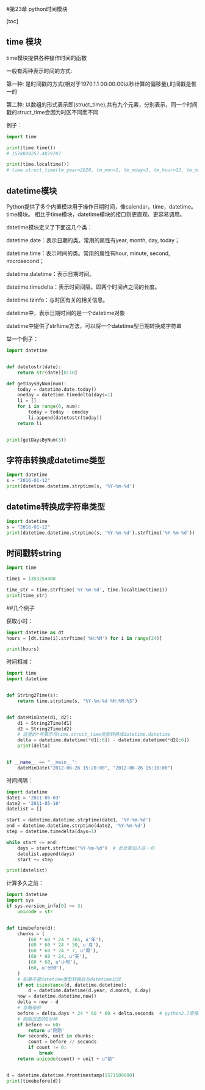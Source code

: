 #第23章 python时间模块


[toc]


## time 模块


time模块提供各种操作时间的函数

一般有两种表示时间的方式:

第一种: 是时间戳的方式(相对于1970.1.1 00:00:00以秒计算的偏移量),时间戳是惟一的

第二种: 以数组的形式表示即(struct_time),共有九个元素，分别表示，同一个时间戳的struct_time会因为时区不同而不同


例子：
```python
import time

print(time.time())
# 1578030257.4879787

print(time.localtime())
# time.struct_time(tm_year=2020, tm_mon=1, tm_mday=3, tm_hour=13, tm_min=44, tm_sec=17, tm_wday=4, tm_yday=3, tm_isdst=0)

```



## datetime模块

Python提供了多个内置模块用于操作日期时间，像calendar，time，datetime。time模块。
相比于time模块，datetime模块的接口则更直观、更容易调用。

datetime模块定义了下面这几个类：

datetime.date：表示日期的类。常用的属性有year, month, day, today；

datetime.time：表示时间的类。常用的属性有hour, minute, second, microsecond；

datetime.datetime：表示日期时间。

datetime.timedelta：表示时间间隔，即两个时间点之间的长度。

datetime.tzinfo：与时区有关的相关信息。

datetime中，表示日期时间的是一个datetime对象

datetime中提供了strftime方法，可以将一个datetime型日期转换成字符串


举一个例子：
```python
import datetime


def datetostr(date):
    return str(date)[0:10]

def getDaysByNum(num):
    today = datetime.date.today()
    oneday = datetime.timedelta(days=1)
    li = []
    for i in range(0, num):
        today = today - oneday
        li.append(datetostr(today))
    return li


print(getDaysByNum(3))
```



## 字符串转换成datetime类型

```python
import datetime
s = "2016-01-12"
print(datetime.datetime.strptime(s, '%Y-%m-%d')
```


## datetime转换成字符串类型
```python
import datetime
s = "2016-01-12"
print(datetime.datetime.strptime(s, '%Y-%m-%d').strftime('%Y-%m-%d'))

```

## 时间戳转string
```python
import time

time1 = 1353254400

time_str = time.strftime('%Y-%m-%d', time.localtime(time1))
print(time_str)
```

##几个例子

获取小时：
```python
import datetime as dt
hours = [dt.time(i).strftime('%H:%M') for i in range(24)]

print(hours)
```


时间相减：
```python
import time
import datetime


def String2Time(s):
    return time.strptime(s, "%Y-%m-%d %H:%M:%S")


def dateMinDate(d1, d2):
    d1 = String2Time(d1)
    d2 = String2Time(d2)
    # 这里的*号表示将time.struct_time类型转换成datetime.datetime
    delta = datetime.datetime(*d1[:6]) - datetime.datetime(*d2[:6])
    print(delta)


if __name__ == "__main__":
    dateMinDate("2012-06-26 15:20:00", "2012-06-26 15:10:00")

```


时间间隔：
```python
import datetime
date1 = '2011-05-03'
date2 = '2011-05-10'
datelist = []

start = datetime.datetime.strptime(date1, '%Y-%m-%d')
end = datetime.datetime.strptime(date2, '%Y-%m-%d')
step = datetime.timedelta(days=1)

while start <= end:
    days = start.strftime("%Y-%m-%d")  # 此处要加入这一句
    datelist.append(days)
    start += step

print(datelist)
```


计算多久之前：
```python
import datetime
import sys
if sys.version_info[0] >= 3:
    unicode = str


def timebefore(d):
    chunks = (
        (60 * 60 * 24 * 365, u'年'),
        (60 * 60 * 24 * 30, u'月'),
        (60 * 60 * 24 * 7, u'周'),
        (60 * 60 * 24, u'天'),
        (60 * 60, u'小时'),
        (60, u'分钟'),
    )
    # 如果不是datetime类型转换后与datetime比较
    if not isinstance(d, datetime.datetime):
        d = datetime.datetime(d.year, d.month, d.day)
    now = datetime.datetime.now()
    delta = now - d
    # 忽略毫秒
    before = delta.days * 24 * 60 * 60 + delta.seconds  # python2.7直接调用 delta.total_seconds()
    # 刚刚过去的1分钟
    if before <= 60:
        return u'刚刚'
    for seconds, unit in chunks:
        count = before // seconds
        if count != 0:
            break
    return unicode(count) + unit + u"前"


d = datetime.datetime.fromtimestamp(1571500800)
print(timebefore(d))

```
